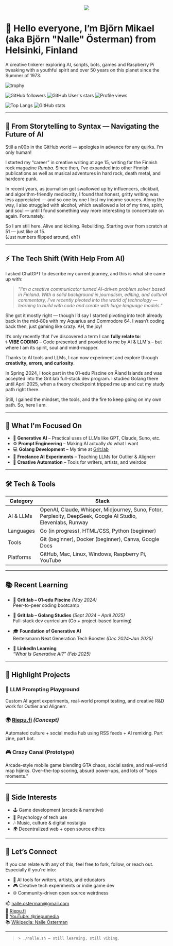 <p align="center">
  <img src="https://readme-typing-svg.herokuapp.com?font=Fira+Code&duration=3000&pause=1000&color=F70000&center=true&vCenter=true&width=435&lines=Welcome+to+my+GitHub+space!;Exploring+AI,+coding+%26+creative+chaos;Follow+for+vibes!+🔥" />
</p>

# 👋 Hello everyone, I’m Björn Mikael (aka Björn "Nalle" Österman) from Helsinki, Finland
A creative tinkerer exploring AI, scripts, bots, games and Raspberry Pi tweaking with a youthful spirit and over 50 years on this planet since the Summer of 1973.

![trophy](https://github-profile-trophy.vercel.app/?username=BjornMikael&theme=radical&margin-w=15)

![GitHub followers](https://img.shields.io/github/followers/BjornMikael?label=Followers&style=social)
![GitHub User's stars](https://img.shields.io/github/stars/BjornMikael?affiliations=OWNER%2CCOLLABORATOR&style=social)
![Profile views](https://komarev.com/ghpvc/?username=BjornMikael&label=Profile+views&color=blueviolet&style=flat)

![Top Langs](https://github-readme-stats.vercel.app/api/top-langs/?username=BjornMikael&layout=compact&theme=radical)
![GitHub stats](https://github-readme-stats.vercel.app/api?username=BjornMikael&show_icons=true&theme=radical)

---

## 🧠 From Storytelling to Syntax — Navigating the Future of AI

Still a n00b in the GitHub world — apologies in advance for any quirks. I’m only human!

I started my “career” in creative writing at age 15, writing for the Finnish rock magazine *Rumba*. Since then, I’ve expanded into other Finnish publications as well as musical adventures in hard rock, death metal, and hardcore punk.

In recent years, as journalism got swallowed up by influencers, clickbait, and algorithm-friendly mediocrity, I found that honest, gritty writing was less appreciated — and so one by one I lost my income sources. Along the way, I also struggled with alcohol, which swallowed a lot of my time, spirit, and soul — until I found something way more interesting to concentrate on again. Fortunately.

So I am still here. Alive and kicking. Rebuilding. Starting over from scratch at 51 — just like at 15.  
(Just numbers flipped around, eh?)

---

## ⚡ The Tech ­Shift (With Help From AI)

I asked ChatGPT to describe my current journey, and this is what she came up with:

> *"I'm a creative communicator turned AI-driven problem solver based in Finland. With a solid background in journalism, editing, and cultural commentary, I’ve recently pivoted into the world of technology — learning to build with code and create with large language models."*

She got it mostly right — though I’d say I started pivoting into tech already back in the mid-80s with my Aquarius and Commodore 64. I wasn’t coding back then, just gaming like crazy. AH, the joy!

It’s only recently that I’ve discovered a term I can **fully relate to**:  
🌀 **VIBE CODING** – Code presented and provided to me by AI & LLM's – but where I am its spirit, soul and mind-mapper.

Thanks to AI tools and LLMs, I can now experiment and explore through **creativity, errors, and curiosity**.

In Spring 2024, I took part in the 01-edu Piscine on Åland Islands and was accepted into the Grit:lab full-stack dev program. I studied Golang there until April 2025, when a theory checkpoint tripped me up and cut my study path right there.

Still, I gained the mindset, the tools, and the fire to keep going on my own path. So, here I am.

---

## 🚀 What I'm Focused On

- 🤖 **Generative AI** – Practical uses of LLMs like GPT, Claude, Suno, etc.
- ⚙️ **Prompt Engineering** – Making AI actually *do* what I want
- 💻 **Golang Development** – My time at [Grit:lab](https://gritlab.ax)
- 🧩 **Freelance AI Experiments** – Teaching LLMs for Outlier & Alignerr
- 🎨 **Creative Automation** – Tools for writers, artists, and weirdos

---

## 🛠️ Tech & Tools

| Category       | Stack |
|----------------|-------|
| AI & LLMs      | OpenAI, Claude, Whisper, Midjourney, Suno, Fotor, Perplexity, DeepSeek, Google AI Studio, Elevenlabs, Runway |
| Languages      | Go (in progress), HTML/CSS, Python (beginner) |
| Tools          | Git (beginner), Docker (beginner), Canva, Google Docs |
| Platforms      | GitHub, Mac, Linux, Windows, Raspberry Pi, YouTube |

---

## 📚 Recent Learning

- 🧪 **Grit:lab – 01-edu Piscine** _(May 2024)_  
  Peer-to-peer coding bootcamp

- 🔧 **Grit:lab – Golang Studies** _(Sept 2024 – April 2025)_  
  Full-stack dev curriculum (Go + project-based learning)

- 🎓 **Foundation of Generative AI**  
  Bertelsmann Next Generation Tech Booster _(Dec 2024–Jan 2025)_

- 📘 **LinkedIn Learning**  
  *“What Is Generative AI?”* _(Feb 2025)_

---

## 🧪 Highlight Projects

### 🧠 LLM Prompting Playground
Custom AI agent experiments, real-world prompt testing, and creative R&D work for Outlier and Alignerr.

### 🌍 [Riepu.fi](https://riepu.fi) _(Concept)_
Automated culture + social media hub using RSS feeds + AI remixing. Part zine, part bot.

### 🎮 Crazy Canal (Prototype)
Arcade-style mobile game blending GTA chaos, social satire, and real-world map hijinks. Over-the-top scoring, absurd power-ups, and lots of “oops moments.”

---

## 🌱 Side Interests

- 🕹️ Game development (arcade & narrative)
- 🧠 Psychology of tech use
- 🎶 Music, culture & digital nostalgia
- 🌍 Decentralized web + open source ethics

---

## 🤝 Let’s Connect

If you can relate with any of this, feel free to fork, follow, or reach out. Especially if you're into:

- 🤖 AI tools for writers, artists, and educators  
- 🎮 Creative tech experiments or indie game dev  
- 🌐 Community-driven open source weirdness

📫 [nalle.osterman@gmail.com](mailto:nalle.osterman@gmail.com)  
🔗 [Riepu.fi](https://riepu.fi)  
🎥 [YouTube: @riepumedia](https://www.youtube.com/@riepumedia)  
📚 [Wikipedia: Nalle Österman](https://fi.wikipedia.org/wiki/Nalle_%C3%96sterman)

---

> `> ./nalle.sh — still learning, still vibing.`
